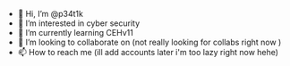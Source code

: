 - 👋 Hi, I’m @p34t1k
- 👀 I’m interested in cyber security 
- 🌱 I’m currently learning CEHv11
- 💞️ I’m looking to collaborate on (not really looking for collabs right now )
- 📫 How to reach me  (ill add accounts later i'm too lazy right now hehe)

<!---
p34t1k/p34t1k is a ✨ special ✨ repository because its `README.md` (this file) appears on your GitHub profile.
You can click the Preview link to take a look at your changes.
--->
